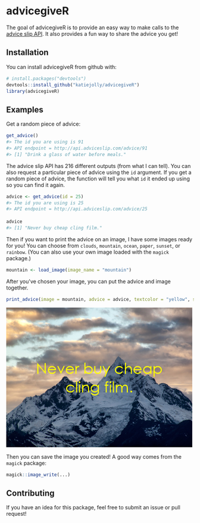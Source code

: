 
advicegiveR
===========

The goal of advicegiveR is to provide an easy way to make calls to the [advice slip API](http://api.adviceslip.com/). It also provides a fun way to share the advice you get!

Installation
------------

You can install advicegiveR from github with:

``` r
# install.packages("devtools")
devtools::install_github("katiejolly/advicegiveR")
library(advicegiveR)
```

Examples
--------

Get a random piece of advice:

``` r
get_advice()
#> The id you are using is 91
#> API endpoint = http://api.adviceslip.com/advice/91
#> [1] "Drink a glass of water before meals."
```

The advice slip API has 216 different outputs (from what I can tell). You can also request a particular piece of advice using the `id` argument. If you get a random piece of advice, the function will tell you what `id` it ended up using so you can find it again.

``` r
advice <- get_advice(id = 25)
#> The id you are using is 25
#> API endpoint = http://api.adviceslip.com/advice/25

advice
#> [1] "Never buy cheap cling film."
```

Then if you want to print the advice on an image, I have some images ready for you! You can choose from `clouds`, `mountain`, `ocean`, `paper`, `sunset`, or `rainbow`. (You can also use your own image loaded with the `magick` package.)

``` r
mountain <- load_image(image_name = "mountain")
```

After you've chosen your image, you can put the advice and image together.

``` r
print_advice(image = mountain, advice = advice, textcolor = "yellow", size = 40)
```

<img src="README-image-1.png" width="500" />

Then you can save the image you created! A good way comes from the `magick` package:

``` r
magick::image_write(...)
```

Contributing
------------

If you have an idea for this package, feel free to submit an issue or pull request!
